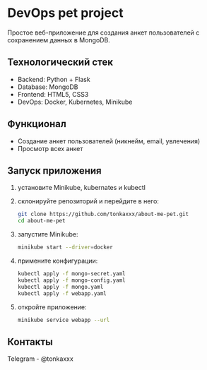 # DevOps pet project

Простое веб-приложение для создания анкет пользователей с сохранением данных в MongoDB.

## Технологический стек

- Backend: Python + Flask
- Database: MongoDB
- Frontend: HTML5, CSS3
- DevOps: Docker, Kubernetes, Minikube 

## Функционал

- Создание анкет пользователей (никнейм, email, увлечения)
- Просмотр всех анкет

## Запуск приложения

1. установите Minikube, kubernates и kubectl

2. склонируйте репозиторий и перейдите в него:
   ```bash
   git clone https://github.com/tonkaxxx/about-me-pet.git
   cd about-me-pet
   ```

3. запустите Minikube:
   ```bash
   minikube start --driver=docker
   ```

4. примените конфигурации:
   ```bash
   kubectl apply -f mongo-secret.yaml
   kubectl apply -f mongo-config.yaml
   kubectl apply -f mongo.yaml
   kubectl apply -f webapp.yaml
   ```

5. откройте приложение:
   ```bash
   minikube service webapp --url
   ```

## Контакты

Telegram - @tonkaxxx


